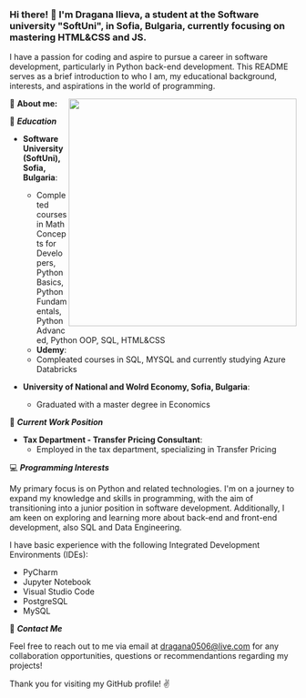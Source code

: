 ### Hi there! 👋 I'm Dragana Ilieva, a student at the Software university "SoftUni", in Sofia, Bulgaria, currently focusing on mastering HTML&CSS and JS. 

I have a passion for coding and aspire to pursue a career in software development, particularly in Python back-end development. This README serves as a brief introduction to who I am, my educational background, interests, and aspirations in the world of programming. 


<img align="right" width="400" height="400" src="/image_01_.jfif">

:speech_balloon: **About me:**

:blue_book: _**Education**_                           

- **Software University (SoftUni), Sofia, Bulgaria**:
  - Completed courses in Math Concepts for Developers, Python Basics, Python Fundamentals, Python Advanced, Python OOP, SQL, HTML&CSS
  - **Udemy**:
  - Compleated courses in SQL, MYSQL and currently studying Azure Databricks

- **University of National and Wolrd Economy, Sofia, Bulgaria**:
  - Graduated with a master degree in Economics 

:bank: _**Current Work Position**_
- **Tax Department - Transfer Pricing Consultant**:
  - Employed in the tax department, specializing in Transfer Pricing

:computer: _**Programming Interests**_

My primary focus is on Python and related technologies. I'm on a journey to expand my knowledge and skills in programming, with the aim of transitioning into a junior position in software development. 
Additionally, 
I am keen on exploring and learning more about back-end and front-end development, also SQL and Data Engineering.

I have basic experience with the following Integrated Development Environments (IDEs):
- PyCharm
- Jupyter Notebook
- Visual Studio Code
- PostgreSQL
- MySQL

:email: _**Contact Me**_

Feel free to reach out to me via email at dragana0506@live.com for any collaboration opportunities, questions or recommendantions regarding my projects!

Thank you for visiting my GitHub profile! :v:

<!--
**Dimitrovska/Dimitrovska** is a ✨ _special_ ✨ repository because its `README.md` (this file) appears on your GitHub profile.
